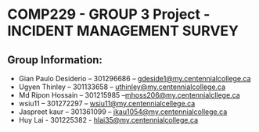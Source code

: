 # COMP229 - GROUP 3 Project - INCIDENT MANAGEMENT SURVEY 

## Group Information:

* Gian Paulo Desiderio – 301296686 – gdeside1@my.centennialcollege.ca
* Ugyen Thinley – 301133658 – uthinley@my.centennialcollege.ca
* Md Ripon Hossain – 301215985 –mhoss206@my.centennialcllege.ca
* wsiu11 – 301272297 – wsiu11@my.centennialcellege.ca
* Jaspreet kaur – 301361099 – jkau1054@my.centennialcollege.ca
* Huy Lai - 301225382 - hlai35@my.centennialcollege.ca
